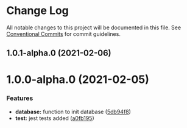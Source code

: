 # Change Log

All notable changes to this project will be documented in this file.
See [Conventional Commits](https://conventionalcommits.org) for commit guidelines.

## 1.0.1-alpha.0 (2021-02-06)



# 1.0.0-alpha.0 (2021-02-05)


### Features

* **database:** function to init database ([5db94f8](https://github.com/SocketSomeone/Miko/commit/5db94f879a38bbbc18d45dcabc7b710ef57bdb89))
* **test:** jest tests added ([a0fb195](https://github.com/SocketSomeone/Miko/commit/a0fb1952f56b04cbec544c4413a0ea7bf5951e8a))
